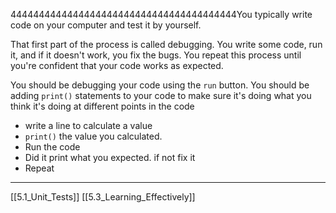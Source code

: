 4444444444444444444444444444444444444444You typically write code on your computer and test it by yourself.

That first part of the process is called debugging. 
You write some code,  run it, and if it doesn't work, you fix the bugs.
You repeat this process until  you're confident that your code works as expected.

You should be debugging your code using the ```run``` button. 
You should be adding ```print()``` statements to your code to make sure it's doing
what you think it's doing at different points in the code

- write a line  to calculate a value
- ```print()``` the value you calculated.
- Run the code
- Did it print what you expected. if not fix it
- Repeat

---
[[5.1_Unit_Tests]]
[[5.3_Learning_Effectively]]
